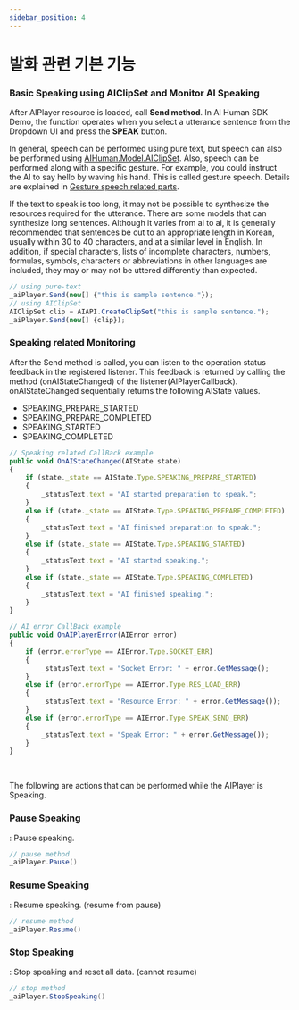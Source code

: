 ```yaml
---
sidebar_position: 4
---
```


# 발화 관련 기본 기능

### Basic Speaking using AIClipSet and Monitor AI Speaking

After AIPlayer resource is loaded, call **Send method**. In AI Human SDK Demo, the function operates when you select a utterance sentence from the Dropdown UI and press the **SPEAK** button.

In general, speech can be performed using pure text, but speech can also be performed using [AIHuman.Model.AIClipSet](/aihuman/unity-sdk/apis/aiclipset). Also, speech can be performed along with a specific gesture. For example, you could instruct the AI to say hello by waving his hand. This is called gesture speech. Details are explained in [Gesture speech related parts](/aihuman/unity-sdk/aiplayer/advanced-features#gestures).

If the text to speak is too long, it may not be possible to synthesize the resources required for the utterance. There are some models that can synthesize long sentences. Although it varies from ai to ai, it is generally recommended that sentences be cut to an appropriate length in Korean, usually within 30 to 40 characters, and at a similar level in English. In addition, if special characters, lists of incomplete characters, numbers, formulas, symbols, characters or abbreviations in other languages are included, they may or may not be uttered differently than expected.

```js
// using pure-text
_aiPlayer.Send(new[] {"this is sample sentence."});
// using AIClipSet
AIClipSet clip = AIAPI.CreateClipSet("this is sample sentence.");
_aiPlayer.Send(new[] {clip});
```

### Speaking related Monitoring

After the Send method is called, you can listen to the operation status feedback in the registered listener. This feedback is returned by calling the method (onAIStateChanged) of the listener(AIPlayerCallback). onAIStateChanged sequentially returns the following AIState values.

- SPEAKING_PREPARE_STARTED 
- SPEAKING_PREPARE_COMPLETED
- SPEAKING_STARTED
- SPEAKING_COMPLETED

```js
// Speaking related CallBack example
public void OnAIStateChanged(AIState state)
{
    if (state._state == AIState.Type.SPEAKING_PREPARE_STARTED)
    {
        _statusText.text = "AI started preparation to speak.";
    } 
    else if (state._state == AIState.Type.SPEAKING_PREPARE_COMPLETED)
    {
        _statusText.text = "AI finished preparation to speak.";
    }
    else if (state._state == AIState.Type.SPEAKING_STARTED)
    {
        _statusText.text = "AI started speaking.";
    }
    else if (state._state == AIState.Type.SPEAKING_COMPLETED)
    {
        _statusText.text = "AI finished speaking.";
    }
}

// AI error CallBack example
public void OnAIPlayerError(AIError error) 
{
    if (error.errorType == AIError.Type.SOCKET_ERR)
    {
		_statusText.text = "Socket Error: " + error.GetMessage();
    }
    else if (error.errorType == AIError.Type.RES_LOAD_ERR)
    {
        _statusText.text = "Resource Error: " + error.GetMessage());
    }
	else if (error.errorType == AIError.Type.SPEAK_SEND_ERR)
    {
		_statusText.text = "Speak Error: " + error.GetMessage());
    }
}
```
<br/>

The following are actions that can be performed while the AIPlayer is Speaking.

### Pause Speaking

: Pause speaking.
```c#
// pause method
_aiPlayer.Pause()
```

### Resume Speaking

: Resume speaking. (resume from pause)
```c#
// resume method
_aiPlayer.Resume()
```

### Stop Speaking

: Stop speaking and reset all data. (cannot resume)
```c#
// stop method
_aiPlayer.StopSpeaking()
```
